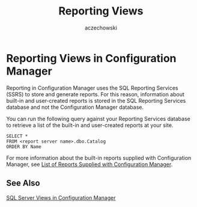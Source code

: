 ﻿---
title: Reporting Views
titleSuffix: Configuration Manager
description: Information about built-in and user-created reports.
ms.date: 04/30/2019
ms.prod: configuration-manager
ms.technology: configmgr-other #app client compliance hybrid osd protect sum
ms.topic: conceptual
ms.collection: M365-identity-device-management
ms.assetid: 6a557d1e-fcf3-4b3f-b514-2f335ac4d14e
author: aczechowski
ms.author: aaroncz
manager: dougeby
---

# Reporting Views in Configuration Manager

Reporting in Configuration Manager uses the SQL Reporting Services (SSRS) to store and generate reports. For this reason, information about built-in and user-created reports is stored in the SQL Reporting Services database and not the Configuration Manager database.

You can run the following query against your Reporting Services database to retrieve a list of the built-in and user-created reports at your site.

    SELECT *
    FROM <report server name>.dbo.Catalog
    ORDER BY Name

For more information about the built-in reports supplied with Configuration Manager, see [List of Reports Supplied with Configuration Manager](https://docs.microsoft.com/en-us/previous-versions/system-center/system-center-2012-R2/dn581998(v=technet.10)).

## See Also

[SQL Server Views in Configuration Manager](sql-server-views-configuration-manager.md)  